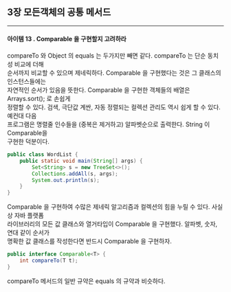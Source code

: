 ## 3장 모든객체의 공통 메서드

------------------

#### 아이템 13 . Comparable 을 구현할지 고려하라

compareTo 와 Object 의 equals 는 두가지만 빼면 같다. compareTo 는 단순 동치성 비교에 더해</br>
순서까지 비교할 수 있으며 제네릭하다. Comparable 을 구현했다는 것은 그 클래스의 인스턴스들에는</br>
자연적인 순서가 있음을 뜻한다. Comparable 을 구현한 객체들의 배열은 Arrays.sort(); 로 손쉽게</br>
정렬할 수 있다. 검색, 극단값 계싼, 자동 정렬되는 컬렉션 관리도 역시 쉽게 할 수 있다. 예컨대 다음</br>
프로그램은 명렬줄 인수들을 (중복은 제거하고) 알파벳순으로 출력한다. String 이 Comparable을</br>
구현한 덕분이다.

```java
public class WordList {
    public static void main(String[] args) {
        Set<String> s = new TreeSet<>();
        Collections.addAll(s, args);
        System.out.println(s);
    }
}
```
Comparable 을 구현하여 수많은 제네릭 알고리즘과 컬렉션의 힘을 누릴 수 있다. 사실상 자바 플랫폼</br>
라이브러리의 모든 값 클래스와 열거타입이 Comparable 을 구현했다. 알파벳, 숫자, 연대 같이 순서가</br>
명확한 값 클래스를 작성한다면 반드시 Comparable 을 구현하자.

```java
public interface Comparable<T> {
    int compareTo(T t);
}
```
compareTo 메서드의 일반 규약은 equals 의 규약과 비슷하다.